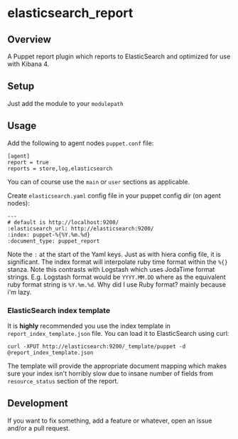 # elasticsearch_report

## Overview

A Puppet report plugin which reports to ElasticSearch and optimized for use with Kibana 4. 

## Setup

Just add the module to your `modulepath`

## Usage

Add the following to agent nodes `puppet.conf` file:

	[agent]
	report = true
	reports = store,log,elasticsearch

You can of course use the `main` or `user` sections as applicable.

Create `elasticsearch.yaml` config file in your puppet config dir (on agent nodes):

	---
	# default is http://localhost:9200/
	:elasticsearch_url: http://elasticsearch:9200/ 
	:index: puppet-%{%Y.%m.%d}
	:document_type: puppet_report


Note the `:` at the start of the Yaml keys. Just as with hiera config file, it is significant.
The index format will interpolate ruby time format within the `%{}` stanza. Note this contrasts with Logstash which uses JodaTime format strings. E.g. Logstash format would be `YYYY.MM.DD` where as the equivalent ruby format string is `%Y.%m.%d`.
Why did I use Ruby format? mainly because i'm lazy.

### ElasticSearch index template

It is **highly** recommended you use the index template in `report_index_template.json` file. You can load it to ElasticSearch using curl:

	curl -XPUT http://elasticsearch:9200/_template/puppet -d @report_index_template.json

The template will provide the appropriate document mapping which makes sure your index isn't horribly slow due to insane number of fields from `resource_status` section of the report.


## Development

If you want to fix something, add a feature or whatever, open an issue and/or a pull request.